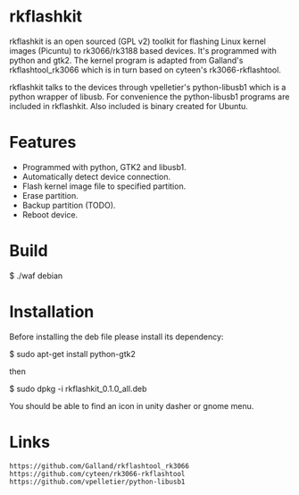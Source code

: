 rkflashkit
==========

rkflashkit is an open sourced (GPL v2) toolkit for flashing Linux kernel images (Picuntu) to rk3066/rk3188 based devices. It's programmed with python and gtk2. The kernel program is adapted from Galland's rkflashtool_rk3066 which is in turn based on cyteen's rk3066-rkflashtool.

rkflashkit talks to the devices through vpelletier's python-libusb1 which is a python wrapper of libusb. For convenience the python-libusb1 programs are included in rkflashkit. Also included is binary created for Ubuntu.


Features
==========
* Programmed with python, GTK2 and libusb1.
* Automatically detect device connection.
* Flash kernel image file to specified partition.
* Erase partition.
* Backup partition (TODO).
* Reboot device.


Build
=====

$ ./waf debian


Installation
============

Before installing the deb file please install its dependency:

$ sudo apt-get install python-gtk2

then

$ sudo dpkg -i rkflashkit_0.1.0_all.deb

You should be able to find an icon in unity dasher or gnome menu.


Links
=====
    https://github.com/Galland/rkflashtool_rk3066
    https://github.com/cyteen/rk3066-rkflashtool
    https://github.com/vpelletier/python-libusb1



